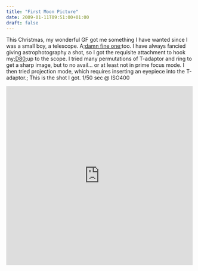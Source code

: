 ```yaml
---
title: "First Moon Picture"
date: 2009-01-11T09:51:00+01:00
draft: false
---
```


This Christmas, my wonderful GF got me something I have wanted since I was a small boy, a telescope. A;<a href=http://www.opticalvision.co.uk/documents/64.pdf target=_blank>damn fine one</a>;too.
I have always fancied giving astrophotography a shot, so I got the requisite attachment to hook my;<a href=http://www.dpreview.com/reviews/nikond80/ target=_blank>D80</a>;up to the scope.
I tried many permutations of T-adaptor and ring to get a sharp image, but to no avail... or at least not in prime focus mode. I then tried projection mode, which requires inserting an eyepiece into the T-adaptor.;
This is the shot I got. 1/50 sec @ ISO400

<iframe allowtransparency=true frameborder=0 height=480 scrolling=no src=https://www.facebook.com/plugins/post.php?href=https%3A%2F%2Fwww.facebook.com%2Fphoto.php%3Ffbid%3D57478393176%26set%3Da.57092638176.58883.548903176%26type%3D3&amp;width=500 style=border:none;overflow:hidden width=500></iframe>
